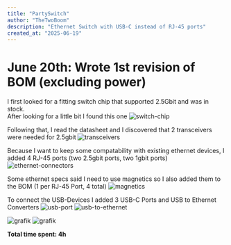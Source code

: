 ```yaml
---
title: "PartySwitch"
author: "TheTwoBoom"
description: "Ethernet Switch with USB-C instead of RJ-45 ports"
created_at: "2025-06-19"
---
```


# June 20th: Wrote 1st revision of BOM (excluding power)

I first looked for a fitting switch chip that supported 2.5Gbit and was in stock.  
After looking for a little bit I found this one
![switch-chip](https://github.com/user-attachments/assets/ada3f5be-8ac4-447d-b369-e6494a72d15c)

Following that, I read the datasheet and I discovered that 2 transceivers were needed for 2.5gbit
![transceivers](https://github.com/user-attachments/assets/21c77b5d-c138-41db-94bc-030f508d163e)

Because I want to keep some compatability with existing ethernet devices, I added 4 RJ-45 ports (two 2.5gbit ports, two 1gbit ports)
![ethernet-connectors](https://github.com/user-attachments/assets/d8d368e1-82cf-49a1-880f-8474144363e4)

Some ethernet specs said I need to use magnetics so I also added them to the BOM (1 per RJ-45 Port, 4 total)
![magnetics](https://github.com/user-attachments/assets/86499d5c-ed67-4e26-b07b-2c35f4e197eb)

To connect the USB-Devices I added 3 USB-C Ports and USB to Ethernet Converters
![usb-port](https://github.com/user-attachments/assets/93403097-43bd-4d1d-ba3c-262236324b09)
![usb-to-ethernet](https://github.com/user-attachments/assets/5ea9fec6-aaef-4c3f-b540-4fcea4bfa964)

![grafik](https://github.com/user-attachments/assets/0b0e2714-b582-44f4-bf44-56ba4645fa4c)
![grafik](https://github.com/user-attachments/assets/4cb43028-932f-4c24-a5ec-dbd0e04e944a)


**Total time spent: 4h**
